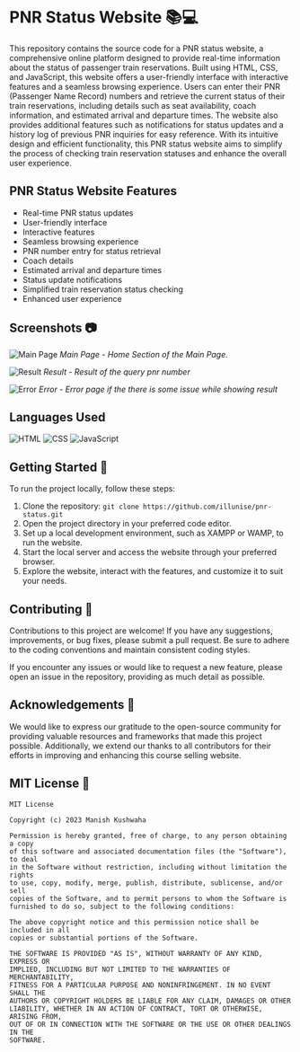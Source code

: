 # PNR Status Website 📚💻
This repository contains the source code for a PNR status website, a comprehensive online platform designed to provide real-time information about the status of passenger train reservations. Built using HTML, CSS, and JavaScript, this website offers a user-friendly interface with interactive features and a seamless browsing experience. Users can enter their PNR (Passenger Name Record) numbers and retrieve the current status of their train reservations, including details such as seat availability, coach information, and estimated arrival and departure times. The website also provides additional features such as notifications for status updates and a history log of previous PNR inquiries for easy reference. With its intuitive design and efficient functionality, this PNR status website aims to simplify the process of checking train reservation statuses and enhance the overall user experience.


## PNR Status Website Features

- Real-time PNR status updates
- User-friendly interface
- Interactive features
- Seamless browsing experience
- PNR number entry for status retrieval
- Coach details
- Estimated arrival and departure times
- Status update notifications
- Simplified train reservation status checking
- Enhanced user experience


## Screenshots 📷

![Main Page](screenshots/1.png)
*Main Page - Home Section of the Main Page.*

![Result](screenshots/2.png)
*Result - Result of the query pnr number*

![Error](screenshots/3.png)
*Error - Error page if the there is some issue while showing result*

## Languages Used

![HTML](https://img.shields.io/badge/HTML-5-orange?logo=html5&logoColor=white) ![CSS](https://img.shields.io/badge/CSS-3-blue?logo=css3&logoColor=white) ![JavaScript](https://img.shields.io/badge/JavaScript-ES6-green?logo=javascript&logoColor=white)

## Getting Started 🚀

To run the project locally, follow these steps:

1. Clone the repository: `git clone https://github.com/illunise/pnr-status.git`
2. Open the project directory in your preferred code editor.
3. Set up a local development environment, such as XAMPP or WAMP, to run the website.
4. Start the local server and access the website through your preferred browser.
5. Explore the website, interact with the features, and customize it to suit your needs.

## Contributing 🤝

Contributions to this project are welcome! If you have any suggestions, improvements, or bug fixes, please submit a pull request. Be sure to adhere to the coding conventions and maintain consistent coding styles.

If you encounter any issues or would like to request a new feature, please open an issue in the repository, providing as much detail as possible.

## Acknowledgements 🙏

We would like to express our gratitude to the open-source community for providing valuable resources and frameworks that made this project possible. Additionally, we extend our thanks to all contributors for their efforts in improving and enhancing this course selling website.

## MIT License 📜

```plaintext
MIT License

Copyright (c) 2023 Manish Kushwaha

Permission is hereby granted, free of charge, to any person obtaining a copy
of this software and associated documentation files (the "Software"), to deal
in the Software without restriction, including without limitation the rights
to use, copy, modify, merge, publish, distribute, sublicense, and/or sell
copies of the Software, and to permit persons to whom the Software is
furnished to do so, subject to the following conditions:

The above copyright notice and this permission notice shall be included in all
copies or substantial portions of the Software.

THE SOFTWARE IS PROVIDED "AS IS", WITHOUT WARRANTY OF ANY KIND, EXPRESS OR
IMPLIED, INCLUDING BUT NOT LIMITED TO THE WARRANTIES OF MERCHANTABILITY,
FITNESS FOR A PARTICULAR PURPOSE AND NONINFRINGEMENT. IN NO EVENT SHALL THE
AUTHORS OR COPYRIGHT HOLDERS BE LIABLE FOR ANY CLAIM, DAMAGES OR OTHER
LIABILITY, WHETHER IN AN ACTION OF CONTRACT, TORT OR OTHERWISE, ARISING FROM,
OUT OF OR IN CONNECTION WITH THE SOFTWARE OR THE USE OR OTHER DEALINGS IN THE
SOFTWARE.
```
